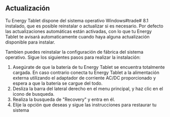 ## Actualización

Tu Energy Tablet dispone del sistema operativo Windows#trade# 8.1 instalado, que es posible reinstalar o actualizar si es necesario. Por defecto las actualizaciones automáticas están activadas, con lo que tu Energy Tablet te avisará automaticamente cuando haya alguna actualización disponible para instalar.

Tambien puedes reinstalar la configuración de fábrica del sistema operativo. Sigue los siguientes pasos para realizar la instalación:

1. Asegúrate de que la batería de tu Energy Tablet se encuentra totalmente cargada. En caso contrario conecta tu Energy Tablet a la alimentación externa utilizando el adaptador de corriente AC/DC proporcionado y espera a que la batería se cargue del todo.
2. Desliza la barra del lateral derecho en el menu principal, y haz clic en el icono de busqueda.
3. Realiza la busqueda de "Recovery" y entra en él.
4. Elije la opción que deseas y sigue las instrucciones para restaurar tu sistema

